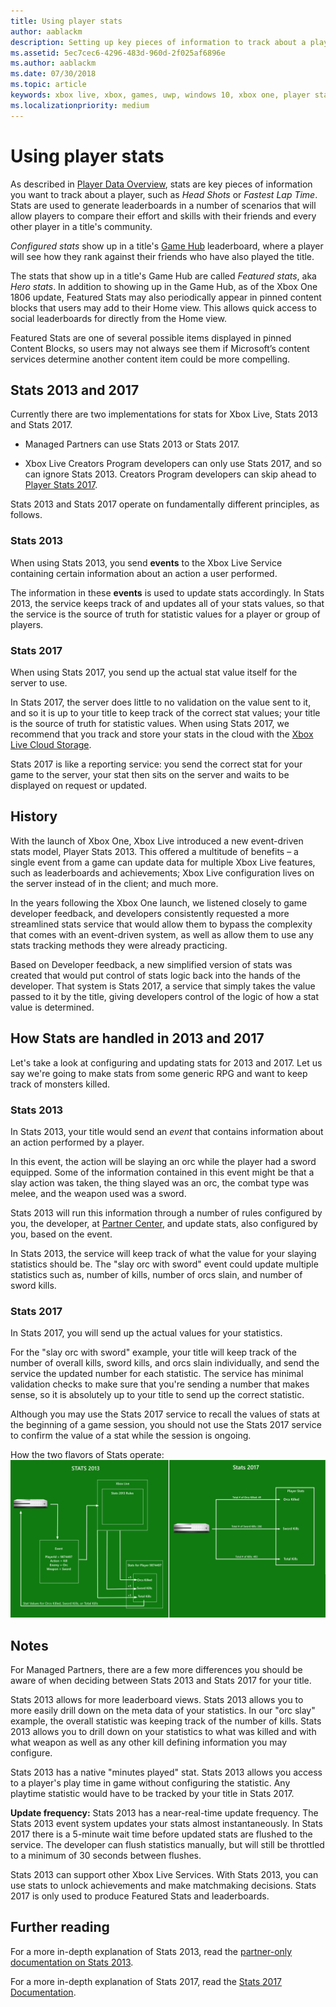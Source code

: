 ```yaml
---
title: Using player stats
author: aablackm
description: Setting up key pieces of information to track about a player.
ms.assetid: 5ec7cec6-4296-483d-960d-2f025af6896e
ms.author: aablackm
ms.date: 07/30/2018
ms.topic: article
keywords: xbox live, xbox, games, uwp, windows 10, xbox one, player stats, leaderboards
ms.localizationpriority: medium
---
```


# Using player stats

As described in [Player Data Overview](../data-platform/player-data_nav.md), stats are key pieces of information you want to track about a player, such as *Head Shots* or *Fastest Lap Time*.
Stats are used to generate leaderboards in a number of scenarios that will allow players to compare their effort and skills with their friends and every other player in a title's community.

*Configured stats* show up in a title's [Game Hub](../data-platform/designing-xbox-live-experiences.md) leaderboard, where a player will see how they rank against their friends who have also played the title.

The stats that show up in a title's Game Hub are called *Featured stats*, aka *Hero stats*.
In addition to showing up in the Game Hub, as of the Xbox One 1806 update, Featured Stats may also periodically appear in pinned content blocks that users may add to their Home view.
This allows quick access to social leaderboards for directly from the Home view.

Featured Stats are one of several possible items displayed in pinned Content Blocks, so users may not always see them if Microsoft’s content services determine another content item could be more compelling.


## Stats 2013 and 2017

Currently there are two implementations for stats for Xbox Live, Stats 2013 and Stats 2017.

* Managed Partners can use Stats 2013 or Stats 2017.

* Xbox Live Creators Program developers can only use Stats 2017, and so can ignore Stats 2013.
  Creators Program developers can skip ahead to [Player Stats 2017](stats2017.md).

Stats 2013 and Stats 2017 operate on fundamentally different principles, as follows.


### Stats 2013

When using Stats 2013, you send **events** to the Xbox Live Service containing certain information about an action a user performed.

The information in these **events** is used to update stats accordingly.
In Stats 2013, the service keeps track of and updates all of your stats values, so that the service is the source of truth for statistic values for a player or group of players.


### Stats 2017

When using Stats 2017, you send up the actual stat value itself for the server to use.

In Stats 2017, the server does little to no validation on the value sent to it, and so it is up to your title to keep track of the correct stat values; your title is the source of truth for statistic values.
When using Stats 2017, we recommend that you track and store your stats in the cloud with the [Xbox Live Cloud Storage](../storage-platform/cloud-storage_nav.md).

Stats 2017 is like a reporting service: you send the correct stat for your game to the server, your stat then sits on the server and waits to be displayed on request or updated.


## History

With the launch of Xbox One, Xbox Live introduced a new event-driven stats model, Player Stats 2013.
This offered a multitude of benefits – a single event from a game can update data for multiple Xbox Live features, such as leaderboards and achievements; Xbox Live configuration lives on the server instead of in the client; and much more.

In the years following the Xbox One launch, we listened closely to game developer feedback, and developers consistently requested a more streamlined stats service that would allow them to bypass the complexity that comes with an event-driven system, as well as allow them to use any stats tracking methods they were already practicing.

Based on Developer feedback, a new simplified version of stats was created that would put control of stats logic back into the hands of the developer.
That system is Stats 2017, a service that simply takes the value passed to it by the title, giving developers control of the logic of how a stat value is determined.


## How Stats are handled in 2013 and 2017

Let's take a look at configuring and updating stats for 2013 and 2017.
Let us say we're going to make stats from some generic RPG and want to keep track of monsters killed.


### Stats 2013

In Stats 2013, your title would send an *event* that contains information about an action performed by a player.

In this event, the action will be slaying an orc while the player had a sword equipped.
Some of the information contained in this event might be that a slay action was taken, the thing slayed was an orc, the combat type was melee, and the weapon used was a sword.

Stats 2013 will run this information through a number of rules configured by you, the developer, at [Partner Center](https://partner.microsoft.com/dashboard), and update stats, also configured by you, based on the event.

In Stats 2013, the service will keep track of what the value for your slaying statistics should be.
The "slay orc with sword" event could update multiple statistics such as, number of kills, number of orcs slain, and number of sword kills.


### Stats 2017

In Stats 2017, you will send up the actual values for your statistics.

For the "slay orc with sword" example, your title will keep track of the number of overall kills, sword kills, and orcs slain individually, and send the service the updated number for each statistic.
The service has minimal validation checks to make sure that you're sending a number that makes sense, so it is absolutely up to your title to send up the correct statistic.

Although you may use the Stats 2017 service to recall the values of stats at the beginning of a game session, you should not use the Stats 2017 service to confirm the value of a stat while the session is ongoing.

How the two flavors of Stats operate:
![Stats 2013 vs. 2017](../images/stats/Stats2013-7DiagramColored.jpg)


## Notes

For Managed Partners, there are a few more differences you should be aware of when deciding between Stats 2013 and Stats 2017 for your title.

Stats 2013 allows for more leaderboard views.
Stats 2013 allows you to more easily drill down on the meta data of your statistics.
In our "orc slay" example, the overall statistic was keeping track of the number of kills.
Stats 2013 allows you to drill down on your statistics to what was killed and with what weapon as well as any other kill defining information you may configure.

Stats 2013 has a native "minutes played" stat.
Stats 2013 allows you access to a player's play time in game without configuring the statistic.
Any playtime statistic would have to be tracked by your title in Stats 2017.

**Update frequency:**
Stats 2013 has a near-real-time update frequency.
The Stats 2013 event system updates your stats almost instantaneously.
In Stats 2017 there is a 5-minute wait time before updated stats are flushed to the service.
The developer can flush statistics manually, but will still be throttled to a minimum of 30 seconds between flushes.

Stats 2013 can support other Xbox Live Services.
With Stats 2013, you can use stats to unlock achievements and make matchmaking decisions.
Stats 2017 is only used to produce Featured Stats and leaderboards.


## Further reading

For a more in-depth explanation of Stats 2013, read the [partner-only documentation on Stats 2013](https://developer.microsoft.com/en-us/games/xbox/docs/xboxlive/xbox-live-partners/event-driven-data-platform/user-stats).

For a more in-depth explanation of Stats 2017, read the [Stats 2017 Documentation](stats2017.md).
